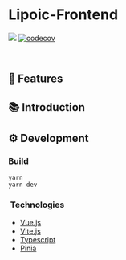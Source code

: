 # Lipoic-Frontend
[![](https://img.shields.io/github/license/Lipoic/Lipoic-Frontend.svg)](LICENSE)
[![codecov](https://codecov.io/gh/Lipoic/Lipoic-Frontend/branch/develop/graph/badge.svg?token=HHFZ4XjEyl)](https://codecov.io/gh/Lipoic/Lipoic-Frontend)
<p>&nbsp;</p> 

## 🎨 Features

## 📚 Introduction
## ⚙️ Development

### Build

```shell
yarn
yarn dev
```
### ️ Technologies
- [Vue.js](https://vuejs.org/)
- [Vite.js](https://vitejs.dev/)
- [Typescript](https://www.typescriptlang.org/)
- [Pinia](https://pinia.vuejs.org/)

